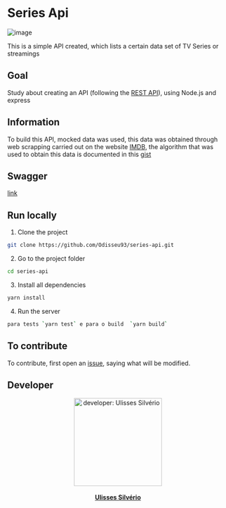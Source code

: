 # Series Api
![image](https://github.com/Odisseu93/series-api/assets/76600539/bbc24bc7-b95b-49fc-a238-8701050f7afc)

This is a simple API created, which lists a certain data set of TV Series or streamings

## Goal
Study about creating an API (following the [REST API](https://en.wikipedia.org/wiki/REST)), using Node.js and express

## Information
To build this API, mocked data was used, this data was obtained through web scrapping carried out on the website [IMDB](https://www.imdb.com/), the algorithm that was used to obtain this data is documented in this [gist](https://gist.github.com/Odisseu93/8720d1509fbe498225e7634e728677e6)

## Swagger
[link](https://app.swaggerhub.com/apis/ULISSESSUPORTETI01/series-api/1.0.0)

## Run locally 
1. Clone the project
```bash
git clone https://github.com/Odisseu93/series-api.git
```
2. Go to the project folder 
```bash
cd series-api
```
3. Install all dependencies
```bash
yarn install
```
4. Run the server
```bash
para tests `yarn test` e para o build  `yarn build`
```
## To contribute
To contribute, first open an [issue](https://github.com/Odisseu93/series-api/issues), saying what will be modified.


## Developer

<div align="center">
  <img src="https://user-images.githubusercontent.com/76600539/235897309-88ab21df-d0be-4905-829c-36ab68ebc2e8.png" alt="developer: Ulisses Silvério"    width="200px" align="center"/>
</div>
<br>
<div align="center" margin="50px">
 <a href="https://ulisses.tec.br" align="center">
  <b>Ulisses Silvério</b>
</a>
</div>

